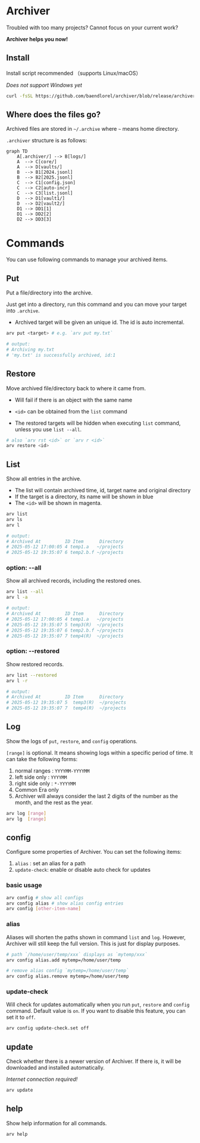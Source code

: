 # Archiver

Troubled with too many projects? Cannot focus on your current work?

**Archiver helps you now!**

## Install

Install script recommended （supports Linux/macOS）

_Does not support Windows yet_

```bash
curl -fsSL https://github.com/baendlorel/archiver/blob/release/archiver-installer.sh | sh
```

## Where does the files go?

Archived files are stored in `~/.archive` where `~` means home directory.

`.archiver` structure is as follows:

```mermaid
graph TD
    A[.archiver/] --> B[logs/]
    A  --> C[core/]
    A  --> D[vaults/]
    B  --> B1[2024.jsonl]
    B  --> B2[2025.jsonl]
    C  --> C1[config.json]
    C  --> C2[auto-incr]
    C  --> C3[list.jsonl]
    D  --> D1[vault1/]
    D  --> D2[vault2/]
    D1 --> DD1[1]
    D1 --> DD2[2]
    D2 --> DD3[3]
```

# Commands

You can use following commands to manage your archived items.

## Put

Put a file/directory into the archive.

Just get into a directory, run this command and you can move your target into `.archive`.

- Archived target will be given an unique id. The id is auto incremental.

```bash
arv put <target> # e.g. `arv put my.txt`

# output:
# Archiving my.txt
# 'my.txt' is successfully archived, id:1
```

## Restore

Move archived file/directory back to where it came from.

- Will fail if there is an object with the same name

- `<id>` can be obtained from the `list` command

- The restored targets will be hidden when executing `list` command, unless you use `list --all`.

```bash
# also `arv rst <id>` or `arv r <id>`
arv restore <id>
```

## List

Show all entries in the archive.

- The list will contain archived time, id, target name and original directory
- If the target is a directory, its name will be shown in blue
- The `<id>` will be shown in magenta.

```bash
arv list
arv ls
arv l

# output:
# Archived At         ID Item      Directory
# 2025-05-12 17:00:05 4 temp1.a   ~/projects
# 2025-05-12 19:35:07 6 temp2.b.f ~/projects
```

### option: --all

Show all archived records, including the restored ones.

```bash
arv list --all
arv l -a

# output:
# Archived At         ID Item      Directory
# 2025-05-12 17:00:05 4 temp1.a   ~/projects
# 2025-05-12 19:35:07 5 temp3(R)  ~/projects
# 2025-05-12 19:35:07 6 temp2.b.f ~/projects
# 2025-05-12 19:35:07 7 temp4(R)  ~/projects
```

### option: --restored

Show restored records.

```bash
arv list --restored
arv l -r

# output:
# Archived At         ID Item      Directory
# 2025-05-12 19:35:07 5  temp3(R)  ~/projects
# 2025-05-12 19:35:07 7  temp4(R)  ~/projects
```

## Log

Show the logs of `put`, `restore`, and `config` operations.

`[range]` is optional. It means showing logs within a specific period of time. It can take the following forms:

1. normal ranges : `YYYYMM-YYYYMM`
2. left side only : `YYYYMM`
3. right side only : `*-YYYYMM`
4. Common Era only
5. Archiver will always consider the last 2 digits of the number as the month, and the rest as the year.

```bash
arv log [range]
arv lg  [range]
```

## config

Configure some properties of Archiver. You can set the following items:

1. `alias` : set an alias for a path
2. `update-check`: enable or disable auto check for updates

### basic usage

```bash
arv config # show all configs
arv config alias # show alias config entries
arv config [other-item-name]
```

### alias

Aliases will shorten the paths shown in command `list` and `log`. However, Archiver will still keep the full version. This is just for display purposes.

```bash
# path `/home/user/temp/xxx` displays as `mytemp/xxx`
arv config alias.add mytemp=/home/user/temp

# remove alias config `mytemp=/home/user/temp`
arv config alias.remove mytemp=/home/user/temp
```

### update-check

Will check for updates automatically when you run `put`, `restore` and `config` command. Default value is `on`. If you want to disable this feature, you can set it to `off`.

```bash
arv config update-check.set off
```

## update

Check whether there is a newer version of Archiver. If there is, it will be downloaded and installed automatically.

_Internet connection required!_

```bash
arv update
```

## help

Show help information for all commands.

```bash
arv help
```
